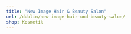 ```yaml
---
title: "New Image Hair & Beauty Salon"
url: /dublin/new-image-hair-und-beauty-salon/
shop: Kosmetik
---
```

